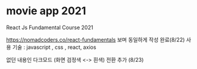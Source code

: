 # movie app 2021

React Js Fundamental Course 2021

https://nomadcoders.co/react-fundamentals
보며 동일하게 작성 완료(8/22)
사용 기술 : javascript , css , react, axios

없던 내용인 다크모드 (화면 검정색 <-> 흰색) 전환 추가 (8/23)

